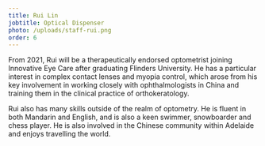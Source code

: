 ```yaml
---
title: Rui Lin
jobtitle: Optical Dispenser
photo: /uploads/staff-rui.png
order: 6
---
```

From 2021, Rui will be a therapeutically endorsed optometrist joining Innovative Eye Care after graduating Flinders University. He has a particular interest in complex contact lenses and myopia control, which arose from his key involvement in working closely with ophthalmologists in China and training them in the clinical practice of orthokeratology.

Rui also has many skills outside of the realm of optometry. He is fluent in both Mandarin and English, and is also a keen swimmer, snowboarder and chess player. He is also involved in the Chinese community within Adelaide and enjoys travelling the world.